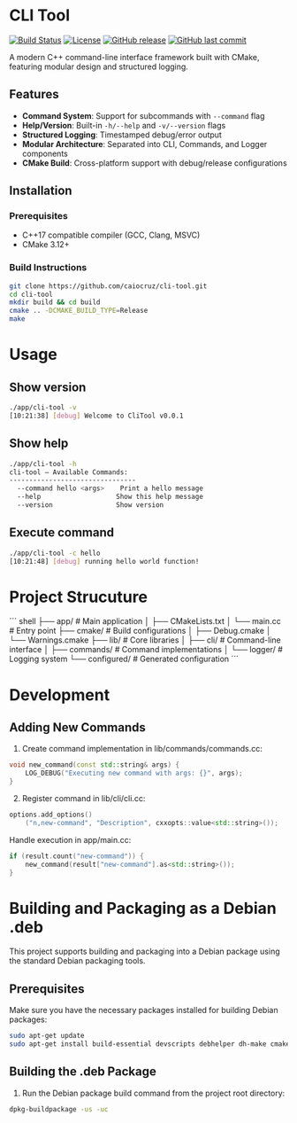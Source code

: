 

# CLI Tool

[![Build Status](https://github.com/caiocrux/cli/actions/workflows/build.yml/badge.svg)](https://github.com/caiocrux/cli/actions/workflows/build.yml)
[![License](https://img.shields.io/github/license/caiocrux/cli)](LICENSE)
[![GitHub release](https://img.shields.io/github/v/release/caiocrux/cli)](https://github.com/caiocrux/cli/releases)
[![GitHub last commit](https://img.shields.io/github/last-commit/caiocrux/cli)](https://github.com/caiocrux/cli)

A modern C++ command-line interface framework built with CMake, featuring modular design and structured logging.

## Features

- **Command System**: Support for subcommands with `--command` flag
- **Help/Version**: Built-in `-h/--help` and `-v/--version` flags
- **Structured Logging**: Timestamped debug/error output
- **Modular Architecture**: Separated into CLI, Commands, and Logger components
- **CMake Build**: Cross-platform support with debug/release configurations

## Installation

### Prerequisites
- C++17 compatible compiler (GCC, Clang, MSVC)
- CMake 3.12+

### Build Instructions
```bash
git clone https://github.com/caiocruz/cli-tool.git
cd cli-tool
mkdir build && cd build
cmake .. -DCMAKE_BUILD_TYPE=Release
make
```

# Usage
## Show version
``` bash 
./app/cli-tool -v 
[10:21:38] [debug] Welcome to CliTool v0.0.1
```


## Show help
``` bash
./app/cli-tool -h
cli-tool — Available Commands:
--------------------------------
  --command hello <args>    Print a hello message
  --help                   Show this help message
  --version                Show version
```
## Execute command
``` bash 
./app/cli-tool -c hello
[10:21:48] [debug] running hello world function!
```
# Project Strucuture

´´´ shell
├── app/                  # Main application
│   ├── CMakeLists.txt
│   └── main.cc           # Entry point
├── cmake/                # Build configurations
│   ├── Debug.cmake
│   └── Warnings.cmake
├── lib/                  # Core libraries
│   ├── cli/              # Command-line interface
│   ├── commands/         # Command implementations
│   └── logger/           # Logging system
└── configured/           # Generated configuration
´´´ 

# Development

## Adding New Commands
1. Create command implementation in lib/commands/commands.cc:

``` c++
void new_command(const std::string& args) {
    LOG_DEBUG("Executing new command with args: {}", args);
}
```
2. Register command in lib/cli/cli.cc:

``` c++
options.add_options()
    ("n,new-command", "Description", cxxopts::value<std::string>());
```
Handle execution in app/main.cc:

``` c++
if (result.count("new-command")) {
    new_command(result["new-command"].as<std::string>());
}
``` 

# Building and Packaging as a Debian .deb

This project supports building and packaging into a Debian package using the standard Debian packaging tools.

## Prerequisites

Make sure you have the necessary packages installed for building Debian packages:

```bash
sudo apt-get update
sudo apt-get install build-essential devscripts debhelper dh-make cmake
``` 

## Building the .deb Package

1. Run the Debian package build command from the project root directory:

``` bash
dpkg-buildpackage -us -uc
```
